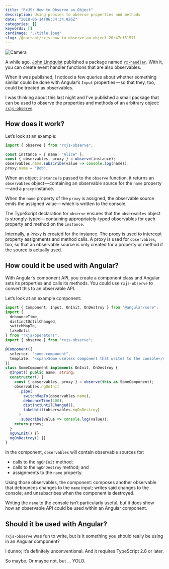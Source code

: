 ```yaml
---
title: "RxJS: How to Observe an Object"
description: Using proxies to observe properties and methods
date: "2018-06-14T06:34:34.026Z"
categories: []
keywords: []
cardImage: "./title.jpeg"
slug: /@cartant/rxjs-how-to-observe-an-object-20c47cf51571
---
```


![Camera](title.jpeg "Photo by Dose Media on Unsplash")

A while ago, [John Lindquist](https://egghead.io/instructors/john-lindquist) published a package named [`rx-handler`](https://github.com/johnlindquist/rx-handler). With it, you can create event handler functions that are also observables.

When it was published, I noticed a few queries about whether something similar could be done with Angular’s `Input` properties — so that they, too, could be treated as observables.

I was thinking about this last night and I’ve published a small package that can be used to observe the properties and methods of an arbitrary object: [`rxjs-observe`](https://github.com/cartant/rxjs-observe).

## How does it work?

Let’s look at an example:

```ts
import { observe } from "rxjs-observe";

const instance = { name: "Alice" };
const { observables, proxy } = observe(instance);
observables.name.subscribe(value => console.log(name));
proxy.name = "Bob";
```

When an object `instance` is passed to the `observe` function, it returns an `observables` object — containing an observable source for the `name` property — and a `proxy` instance.

When the `name` property of the `proxy` is assigned, the observable source emits the assigned value — which is written to the console.

The TypeScript declaration for `observe` ensures that the `observables` object is strongly-typed — containing appropriately-typed observables for each property and method on the `instance`.

Internally, a [`Proxy`](https://developer.mozilla.org/en-US/docs/Web/JavaScript/Reference/Global_Objects/Proxy) is created for the instance. The proxy is used to intercept property assignments and method calls. A proxy is used for `observables`, too, so that an observable source is only created for a property or method if the source is actually used.

## How could it be used with Angular?

With Angular’s component API, you create a component class and Angular sets its properties and calls its methods. You could use `rxjs-observe` to convert this to an observable API.

Let’s look at an example component:

```ts
import { Component, Input, OnInit, OnDestroy } from "@angular/core";
import {
  debounceTime,
  distinctUntilChanged,
  switchMapTo,
  takeUntil
} from "rxjs/operators";
import { observe } from "rxjs-observe";

@Component({
  selector: "some-component",
  template: "<span>Some useless component that writes to the console</span>"
})
class SomeComponent implements OnInit, OnDestroy {
  @Input() public name: string;
  constructor() {
    const { observables, proxy } = observe(this as SomeComponent);
    observables.ngOnInit
      .pipe(
        switchMapTo(observables.name),
        debounceTime(400),
        distinctUntilChanged(),
        takeUntil(observables.ngOnDestroy)
      )
      .subscribe(value => console.log(value));
    return proxy;
  }
  ngOnInit() {}
  ngOnDestroy() {}
}
```

In the component, `observables` will contain observable sources for:

- calls to the `ngOnInit` method;
- calls to the `ngOnDestroy` method; and
- assignments to the `name` property.

Using those observables, the component: composes another observable that debounces changes to the `name` input; writes said changes to the console; and unsubscribes when the component is destroyed.

Writing the `name` to the console isn’t particularly useful, but it does show how an observable API could be used within an Angular component.

## Should it be used with Angular?

`rxjs-observe` was fun to write, but is it something you should really be using in an Angular component?

I dunno; it’s definitely unconventional. And it requires TypeScript 2.8 or later.

So maybe. Or maybe not, but … YOLO.
